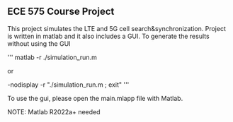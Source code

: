 ## ECE 575 Course Project

This project simulates the LTE and 5G cell search&synchronization. Project is written in matlab and it also includes a GUI. To generate the results without using the GUI

'''
matlab -r ./simulation_run.m

or 

-nodisplay -r "./simulation_run.m ; exit"
'''

To use the gui, please open the main.mlapp file with Matlab. 

NOTE: Matlab R2022a+ needed
